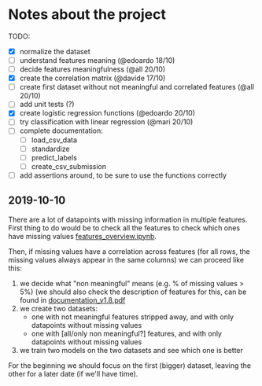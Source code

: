 # Notes about the project

TODO:

- [x] normalize the dataset
- [ ] understand features meaning (@edoardo 18/10)
- [ ] decide features meaningfulness (@all 20/10)
- [x] create the correlation matrix (@davide 17/10)
- [ ] create first dataset without not meaningful and correlated features (@all 20/10)
- [ ] add unit tests (?)
- [x] create logistic regression functions (@edoardo 20/10)
- [ ] try classification with linear regression (@mari 20/10)
- [ ] complete documentation:
  - [ ] load_csv_data
  - [ ] standardize
  - [ ] predict_labels
  - [ ] create_csv_submission
- [ ] add assertions around, to be sure to use the functions correctly

## 2019-10-10

There are a lot of datapoints with missing information in multiple features.
First thing to do would be to check all the features to check which ones have missing values [features_overview.ipynb](features_overview.ipynb).

Then, if missing values have a correlation across features (for all rows, the missing values always appear in the same columns)
we can proceed like this:

1) we decide what "non meaningful" means (e.g. % of missing values > 5%) (we should also check the description of features for
this, can be found in [documentation_v1.8.pdf](documentation_v1.8.pdf)
2) we create two datasets:
    - one with not meaningful features stripped away, and with only datapoints without missing values
    - one with [all/only non meaningful?] features, and with only datapoints without missing values
3) we train two models on the two datasets and see which one is better

For the beginning we should focus on the first (bigger) dataset, leaving the other for a later date (if we'll have time).
